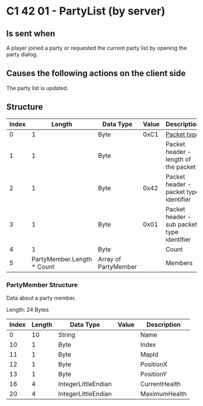 # C1 42 01 - PartyList (by server)

## Is sent when

A player joined a party or requested the current party list by opening the party dialog.

## Causes the following actions on the client side

The party list is updated.

## Structure

| Index | Length | Data Type | Value | Description |
|-------|--------|-----------|-------|-------------|
| 0 | 1 |   Byte   | 0xC1  | [Packet type](PacketTypes.md) |
| 1 | 1 |    Byte   |      | Packet header - length of the packet |
| 2 | 1 |    Byte   | 0x42  | Packet header - packet type identifier |
| 3 | 1 |    Byte   | 0x01  | Packet header - sub packet type identifier |
| 4 | 1 | Byte |  | Count |
| 5 | PartyMember.Length * Count | Array of PartyMember |  | Members |

### PartyMember Structure

Data about a party member.

Length: 24 Bytes

| Index | Length | Data Type | Value | Description |
|-------|--------|-----------|-------|-------------|
| 0 | 10 | String |  | Name |
| 10 | 1 | Byte |  | Index |
| 11 | 1 | Byte |  | MapId |
| 12 | 1 | Byte |  | PositionX |
| 13 | 1 | Byte |  | PositionY |
| 16 | 4 | IntegerLittleEndian |  | CurrentHealth |
| 20 | 4 | IntegerLittleEndian |  | MaximumHealth |
